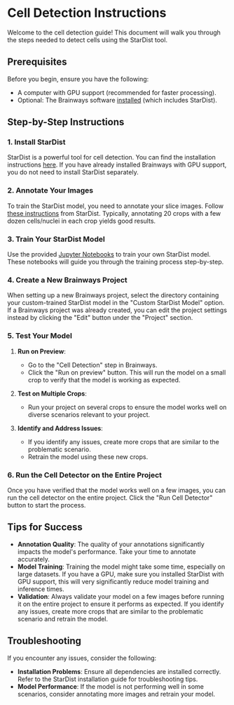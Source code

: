 # Cell Detection Instructions

Welcome to the cell detection guide! This document will walk you through the steps needed to detect cells using the StarDist tool.

## Prerequisites

Before you begin, ensure you have the following:
- A computer with GPU support (recommended for faster processing).
- Optional: The Brainways software [installed](./getting_started.md) (which includes StarDist).

## Step-by-Step Instructions

### 1. Install StarDist

StarDist is a powerful tool for cell detection. You can find the installation instructions [here](https://github.com/stardist/stardist?tab=readme-ov-file#installation). If you have already installed Brainways with GPU support, you do not need to install StarDist separately.

### 2. Annotate Your Images

To train the StarDist model, you need to annotate your slice images. Follow [these instructions](https://github.com/stardist/stardist?tab=readme-ov-file#annotating-images) from StarDist. Typically, annotating 20 crops with a few dozen cells/nuclei in each crop yields good results.

### 3. Train Your StarDist Model

Use the provided [Jupyter Notebooks](https://github.com/stardist/stardist/tree/main/examples/2D) to train your own StarDist model. These notebooks will guide you through the training process step-by-step.

### 4. Create a New Brainways Project

When setting up a new Brainways project, select the directory containing your custom-trained StarDist model in the "Custom StarDist Model" option. If a Brainways project was already created, you can edit the project settings instead by clicking the "Edit" button under the "Project" section.

### 5. Test Your Model

1. **Run on Preview**:
   - Go to the "Cell Detection" step in Brainways.
   - Click the "Run on preview" button. This will run the model on a small crop to verify that the model is working as expected.

2. **Test on Multiple Crops**:
   - Run your project on several crops to ensure the model works well on diverse scenarios relevant to your project.

3. **Identify and Address Issues**:
   - If you identify any issues, create more crops that are similar to the problematic scenario.
   - Retrain the model using these new crops.

### 6. Run the Cell Detector on the Entire Project

Once you have verified that the model works well on a few images, you can run the cell detector on the entire project. Click the "Run Cell Detector" button to start the process.

## Tips for Success

- **Annotation Quality**: The quality of your annotations significantly impacts the model's performance. Take your time to annotate accurately.
- **Model Training**: Training the model might take some time, especially on large datasets. If you have a GPU, make sure you installed StarDist with GPU support, this will very significantly reduce model training and inference times.
- **Validation**: Always validate your model on a few images before running it on the entire project to ensure it performs as expected. If you identify any issues, create more crops that are similar to the problematic scenario and retrain the model.

## Troubleshooting

If you encounter any issues, consider the following:
- **Installation Problems**: Ensure all dependencies are installed correctly. Refer to the StarDist installation guide for troubleshooting tips.
- **Model Performance**: If the model is not performing well in some scenarios, consider annotating more images and retrain your model.
